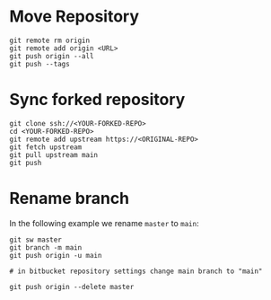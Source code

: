# Move Repository

```
git remote rm origin
git remote add origin <URL>
git push origin --all
git push --tags
```

# Sync forked repository

```
git clone ssh://<YOUR-FORKED-REPO>
cd <YOUR-FORKED-REPO>
git remote add upstream https://<ORIGINAL-REPO>
git fetch upstream
git pull upstream main
git push

```

# Rename branch

In the following example we rename `master` to `main`:

```
git sw master
git branch -m main
git push origin -u main

# in bitbucket repository settings change main branch to "main"

git push origin --delete master
```
